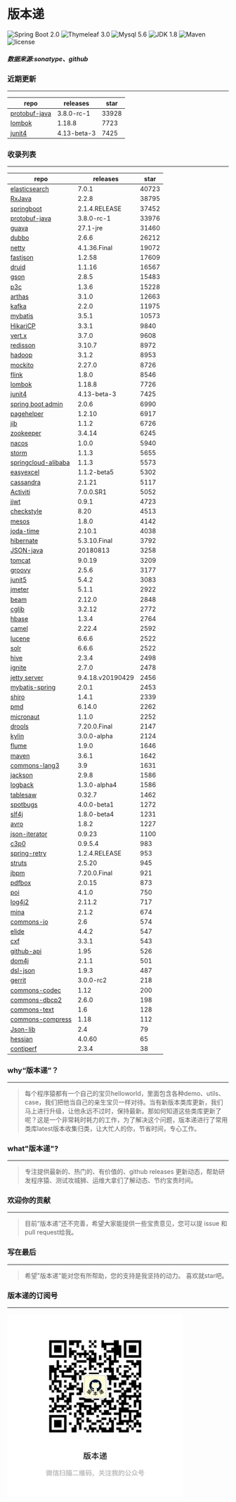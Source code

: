 # 版本递
![Spring Boot 2.0](https://img.shields.io/badge/Spring%20Boot-2.0-brightgreen.svg)
![Thymeleaf 3.0](https://img.shields.io/badge/Thymeleaf-3.0-yellow.svg)
![Mysql 5.6](https://img.shields.io/badge/Mysql-5.6-blue.svg)
![JDK 1.8](https://img.shields.io/badge/JDK-1.8-brightgreen.svg)
![Maven](https://img.shields.io/badge/Maven-3.5.0-yellowgreen.svg)
![license](https://img.shields.io/badge/license-Apache%202-blue.svg)
##### 数据来源:sonatype、github

### 近期更新
---
repo | releases | star
---|---|---
[protobuf-java](https://github.com/protocolbuffers/protobuf) | 3.8.0-rc-1 | 33928
[lombok](https://github.com/rzwitserloot/lombok) | 1.18.8 | 7723
[junit4](https://github.com/junit-team/junit4) | 4.13-beta-3 | 7425

### 收录列表
---
repo | releases | star
---|---|---
[elasticsearch](https://github.com/elastic/elasticsearch) | 7.0.1 | 40723 
[RxJava](https://github.com/ReactiveX/RxJava) | 2.2.8 | 38795 
[springboot](https://github.com/spring-projects/spring-boot) | 2.1.4.RELEASE | 37452 
[protobuf-java](https://github.com/protocolbuffers/protobuf) | 3.8.0-rc-1 | 33976 
[guava](https://github.com/google/guava) | 27.1-jre | 31460 
[dubbo](https://github.com/apache/incubator-dubbo) | 2.6.6 | 26212 
[netty](https://github.com/netty/netty) | 4.1.36.Final | 19072 
[fastjson](https://github.com/alibaba/fastjson) | 1.2.58 | 17609 
[druid](https://github.com/alibaba/druid) | 1.1.16 | 16567 
[gson](https://github.com/google/gson) | 2.8.5 | 15483 
[p3c](https://github.com/alibaba/p3c) | 1.3.6 | 15228 
[arthas](https://github.com/alibaba/arthas) | 3.1.0 | 12663 
[kafka](https://github.com/apache/kafka) | 2.2.0 | 11975 
[mybatis](https://github.com/mybatis/mybatis-3) | 3.5.1 | 10573 
[HikariCP](https://github.com/brettwooldridge/HikariCP) | 3.3.1 | 9840 
[vert.x](https://github.com/eclipse-vertx/vert.x) | 3.7.0 | 9608 
[redisson](https://github.com/redisson/redisson) | 3.10.7 | 8972 
[hadoop](https://github.com/apache/hadoop) | 3.1.2 | 8953 
[mockito](https://github.com/mockito/mockito) | 2.27.0 | 8726 
[flink](https://github.com/apache/flink) | 1.8.0 | 8546 
[lombok](https://github.com/rzwitserloot/lombok) | 1.18.8 | 7726 
[junit4](https://github.com/junit-team/junit4) | 4.13-beta-3 | 7425 
[spring boot admin](https://github.com/codecentric/spring-boot-admin) | 2.0.6 | 6990 
[pagehelper](https://github.com/pagehelper/Mybatis-PageHelper) | 1.2.10 | 6917 
[jib](https://github.com/GoogleContainerTools/jib) | 1.1.2 | 6726 
[zookeeper](https://github.com/apache/zookeeper) | 3.4.14 | 6245 
[nacos](https://github.com/alibaba/nacos) | 1.0.0 | 5940 
[storm](https://github.com/apache/storm) | 1.1.3 | 5655 
[springcloud-alibaba](https://github.com/spring-cloud-incubator/spring-cloud-alibaba) | 1.1.3 | 5573 
[easyexcel](https://github.com/alibaba/easyexcel) | 1.1.2-beta5 | 5302 
[cassandra](https://github.com/apache/cassandra) | 2.1.21 | 5117 
[Activiti](https://github.com/Activiti/Activiti) | 7.0.0.SR1 | 5052 
[jjwt](https://github.com/jwtk/jjwt) | 0.9.1 | 4723 
[checkstyle](https://github.com/checkstyle/checkstyle) | 8.20 | 4513 
[mesos](https://github.com/apache/mesos) | 1.8.0 | 4142 
[joda-time](https://github.com/JodaOrg/joda-time) | 2.10.1 | 4038 
[hibernate](https://github.com/hibernate/hibernate-orm) | 5.3.10.Final | 3792 
[JSON-java](https://github.com/stleary/JSON-java) | 20180813 | 3258 
[tomcat](https://github.com/apache/tomcat) | 9.0.19 | 3209 
[groovy](https://github.com/apache/groovy) | 2.5.6 | 3177 
[junit5](https://github.com/junit-team/junit5) | 5.4.2 | 3083 
[jmeter](https://github.com/apache/jmeter) | 5.1.1 | 2922 
[beam](https://github.com/apache/beam) | 2.12.0 | 2848 
[cglib](https://github.com/cglib/cglib) | 3.2.12 | 2772 
[hbase](https://github.com/apache/hbase) | 1.3.4 | 2764 
[camel](https://github.com/apache/camel) | 2.22.4 | 2592 
[lucene](https://github.com/apache/lucene-solr) | 6.6.6 | 2522 
[solr](https://github.com/apache/lucene-solr) | 6.6.6 | 2522 
[hive](https://github.com/apache/hive) | 2.3.4 | 2498 
[ignite](https://github.com/apache/ignite) | 2.7.0 | 2478 
[jetty server](https://github.com/eclipse/jetty.project) | 9.4.18.v20190429 | 2456 
[mybatis-spring](https://github.com/mybatis/spring-boot-starter) | 2.0.1 | 2453 
[shiro](https://github.com/apache/shiro) | 1.4.1 | 2339 
[pmd](https://github.com/pmd/pmd) | 6.14.0 | 2262 
[micronaut](https://github.com/micronaut-projects/micronaut-core) | 1.1.0 | 2252 
[drools](https://github.com/kiegroup/drools) | 7.20.0.Final | 2147 
[kylin](https://github.com/apache/kylin) | 3.0.0-alpha | 2124 
[flume](https://github.com/apache/flume) | 1.9.0 | 1646 
[maven](https://github.com/apache/maven) | 3.6.1 | 1642 
[commons-lang3](https://github.com/apache/commons-lang) | 3.9 | 1631 
[jackson](https://github.com/FasterXML/jackson-core) | 2.9.8 | 1586 
[logback](https://github.com/qos-ch/logback) | 1.3.0-alpha4 | 1586 
[tablesaw](https://github.com/jtablesaw/tablesaw) | 0.32.7 | 1462 
[spotbugs](https://github.com/spotbugs/spotbugs) | 4.0.0-beta1 | 1272 
[slf4j](https://github.com/qos-ch/slf4j) | 1.8.0-beta4 | 1231 
[avro](https://github.com/apache/avro) | 1.8.2 | 1227 
[json-iterator](https://github.com/json-iterator/java) | 0.9.23 | 1100 
[c3p0](https://github.com/swaldman/c3p0) | 0.9.5.4 | 983 
[spring-retry](https://github.com/spring-projects/spring-retry) | 1.2.4.RELEASE | 953 
[struts](https://github.com/apache/struts) | 2.5.20 | 945 
[jbpm](https://github.com/kiegroup/jbpm) | 7.20.0.Final | 921 
[pdfbox](https://github.com/apache/pdfbox) | 2.0.15 | 873 
[poi](https://github.com/apache/poi) | 4.1.0 | 750 
[log4j2](https://github.com/apache/logging-log4j2) | 2.11.2 | 717 
[mina](https://github.com/apache/mina) | 2.1.2 | 674 
[commons-io](https://github.com/apache/commons-io) | 2.6 | 574 
[elide](https://github.com/yahoo/elide) | 4.4.2 | 547 
[cxf](https://github.com/apache/cxf) | 3.3.1 | 543 
[github-api](https://github.com/kohsuke/github-api) | 1.95 | 526 
[dom4j](https://github.com/dom4j/dom4j) | 2.1.1 | 501 
[dsl-json](https://github.com/ngs-doo/dsl-json) | 1.9.3 | 487 
[gerrit](https://github.com/GerritCodeReview/gerrit) | 3.0.0-rc2 | 218 
[commons-codec](https://github.com/apache/commons-codec) | 1.12 | 200 
[commons-dbcp2](https://github.com/apache/commons-dbcp) | 2.6.0 | 198 
[commons-text](https://github.com/apache/commons-text) | 1.6 | 128 
[commons-compress](https://github.com/apache/commons-compress) | 1.18 | 112 
[Json-lib](https://github.com/aalmiray/Json-lib) | 2.4 | 79 
[hessian](https://github.com/ebourg/hessian) | 4.0.60 | 65 
[contiperf](https://github.com/lucaspouzac/contiperf) | 2.3.4 | 38 

### why“版本递”？
--- 
>每个程序猿都有一个自己的宝贝helloworld，里面包含各种demo、utils、case，我们把他当自己的亲生宝贝一样对待。当有新版本类库更新，我们马上进行升级，让他永远不过时，保持最新。那如何知道这些类库更新了呢？这是一个非常耗时耗力的工作，为了解决这个问题，版本递进行了常用类库latest版本收集归类，让大忙人的你，节省时间，专心工作。


### what"版本递"?
---
> 专注提供最新的、热门的、有价值的、github releases 更新动态，帮助研发程序猿、测试攻城狮、运维大拿们了解动态、节约宝贵时间。

### 欢迎你的贡献
---
> 目前“版本递”还不完善，希望大家能提供一些宝贵意见，您可以提 issue 和 pull request给我。


### 写在最后
---
> 希望"版本递"能对您有所帮助，您的支持是我坚持的动力。
> 喜欢就star吧。

### 版本递的订阅号
---
<img src="https://github.com/jartisan2001/latest/blob/master/Image.jpg" width="400" hegiht="400" align=left />